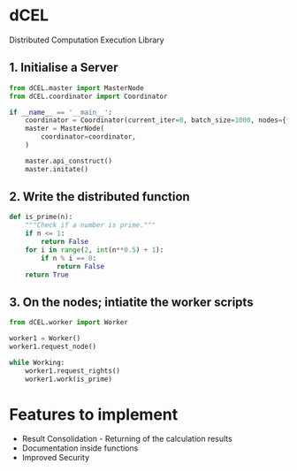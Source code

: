 # dCEL

Distributed Computation Execution Library


## 1. Initialise a Server

```python
from dCEL.master import MasterNode
from dCEL.coordinator import Coordinator

if __name__ == '__main__':
    coordinator = Coordinator(current_iter=0, batch_size=1000, nodes={*()})
    master = MasterNode(
        coordinator=coordinator,
    )

    master.api_construct()
    master.initate()
```

## 2. Write the distributed function

```python
def is_prime(n):
    """Check if a number is prime."""
    if n <= 1:
        return False
    for i in range(2, int(n**0.5) + 1):
        if n % i == 0:
            return False
    return True
```

## 3. On the nodes; intiatite the worker scripts

```py
from dCEL.worker import Worker

worker1 = Worker()
worker1.request_node()

while Working:
    worker1.request_rights()
    worker1.work(is_prime)
```

# Features to implement
* Result Consolidation - Returning of the calculation results
* Documentation inside functions
* Improved Security

